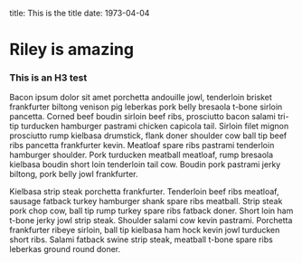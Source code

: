 title: This is the title
date: 1973-04-04

# Riley is amazing

### This is an H3 test

Bacon ipsum dolor sit amet porchetta andouille jowl, tenderloin brisket frankfurter biltong venison pig leberkas pork belly bresaola t-bone sirloin pancetta. Corned beef boudin sirloin beef ribs, prosciutto bacon salami tri-tip turducken hamburger pastrami chicken capicola tail. Sirloin filet mignon prosciutto rump kielbasa drumstick, flank doner shoulder cow ball tip beef ribs pancetta frankfurter kevin. Meatloaf spare ribs pastrami tenderloin hamburger shoulder. Pork turducken meatball meatloaf, rump bresaola kielbasa boudin short loin tenderloin tail cow. Boudin pork pastrami jerky biltong, pork belly jowl frankfurter.

Kielbasa strip steak porchetta frankfurter. Tenderloin beef ribs meatloaf, sausage fatback turkey hamburger shank spare ribs meatball. Strip steak pork chop cow, ball tip rump turkey spare ribs fatback doner. Short loin ham t-bone jerky jowl strip steak. Shoulder salami cow kevin pastrami. Porchetta frankfurter ribeye sirloin, ball tip kielbasa ham hock kevin jowl turducken short ribs. Salami fatback swine strip steak, meatball t-bone spare ribs leberkas ground round doner.